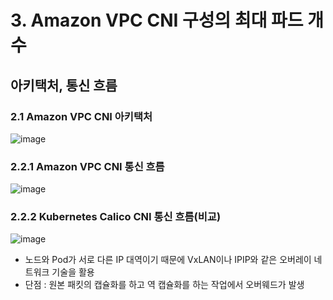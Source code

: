 # 3. Amazon VPC CNI 구성의 최대 파드 개수

## 아키택처, 통신 흐름
   
   ### 2.1 Amazon VPC CNI 아키택처
   ![image](https://github.com/devhyunuk/eks-cloudnet/assets/49749510/b93d6b04-c485-496b-86e5-3c4c898e1732)

     
   ### 2.2.1 Amazon VPC CNI 통신 흐름
   ![image](https://github.com/devhyunuk/eks-cloudnet/assets/49749510/8c8d1225-1c27-44a5-9188-2eb2d614b40e)


   ### 2.2.2 Kubernetes Calico CNI 통신 흐름(비교)
   ![image](https://github.com/devhyunuk/eks-cloudnet/assets/49749510/1419def9-befc-454e-bb1e-60b923398954)   
   - 노드와 Pod가 서로 다른 IP 대역이기 때문에 VxLAN이나 IPIP와 같은 오버레이 네트워크 기술을 활용
   - 단점 : 원본 패킷의 캡슐화를 하고 역 캡슐화를 하는 작업에서 오버웨드가 발생
